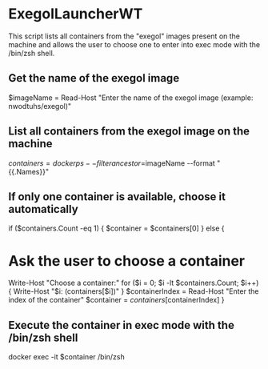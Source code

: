 # ExegolLauncherWT

This script lists all containers from the "exegol" images present on the machine and allows the user to choose one to enter into exec mode with the /bin/zsh shell.

## Get the name of the exegol image
$imageName = Read-Host "Enter the name of the exegol image (example: nwodtuhs/exegol)"

## List all containers from the exegol image on the machine
$containers = docker ps --filter ancestor=$imageName --format "{{.Names}}"

## If only one container is available, choose it automatically
if ($containers.Count -eq 1) {
  $container = $containers[0]
} else {
  # Ask the user to choose a container
  Write-Host "Choose a container:"
  for ($i = 0; $i -lt $containers.Count; $i++) {
    Write-Host "$i: $($containers[$i])"
  }
  $containerIndex = Read-Host "Enter the index of the container"
  $container = $containers[$containerIndex]
}

## Execute the container in exec mode with the /bin/zsh shell
docker exec -it $container /bin/zsh
